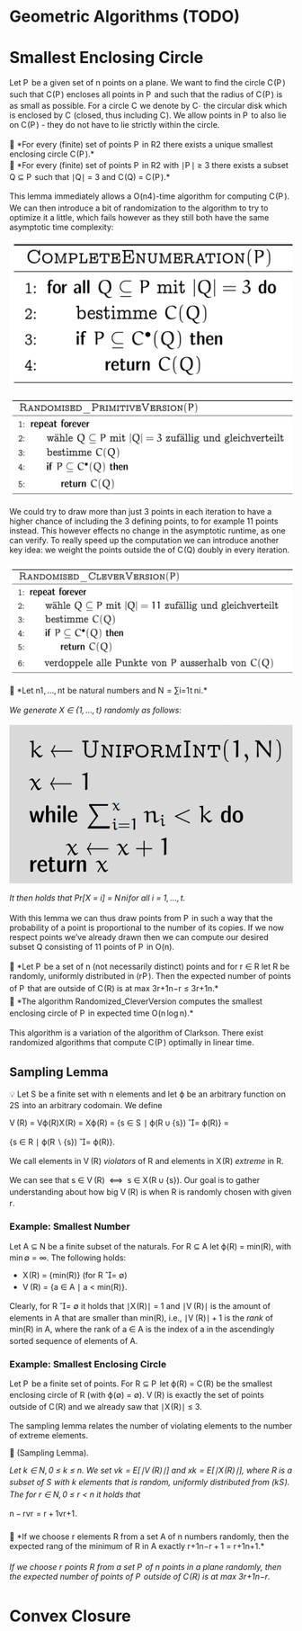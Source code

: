 # Geometric Algorithms (TODO)

# Smallest Enclosing Circle

Let <span class="katex"><span class="katex-html" aria-hidden="true"><span class="base"><span class="strut" style="height:0.6833em;"></span><span class="mord mathnormal" style="margin-right:0.13889em;">P</span></span></span></span> be a given set of <span class="katex"><span class="katex-html" aria-hidden="true"><span class="base"><span class="strut" style="height:0.4306em;"></span><span class="mord mathnormal">n</span></span></span></span> points on a plane. We want to find the circle <span class="katex"><span class="katex-html" aria-hidden="true"><span class="base"><span class="strut" style="height:1em;vertical-align:-0.25em;"></span><span class="mord mathnormal" style="margin-right:0.07153em;">C</span><span class="mopen">(</span><span class="mord mathnormal" style="margin-right:0.13889em;">P</span><span class="mclose">)</span></span></span></span> such that <span class="katex"><span class="katex-html" aria-hidden="true"><span class="base"><span class="strut" style="height:1em;vertical-align:-0.25em;"></span><span class="mord mathnormal" style="margin-right:0.07153em;">C</span><span class="mopen">(</span><span class="mord mathnormal" style="margin-right:0.13889em;">P</span><span class="mclose">)</span></span></span></span> encloses all points in <span class="katex"><span class="katex-html" aria-hidden="true"><span class="base"><span class="strut" style="height:0.6833em;"></span><span class="mord mathnormal" style="margin-right:0.13889em;">P</span></span></span></span> and such that the radius of <span class="katex"><span class="katex-html" aria-hidden="true"><span class="base"><span class="strut" style="height:1em;vertical-align:-0.25em;"></span><span class="mord mathnormal" style="margin-right:0.07153em;">C</span><span class="mopen">(</span><span class="mord mathnormal" style="margin-right:0.13889em;">P</span><span class="mclose">)</span></span></span></span> is as small as possible. For a circle <span class="katex"><span class="katex-html" aria-hidden="true"><span class="base"><span class="strut" style="height:0.6833em;"></span><span class="mord mathnormal" style="margin-right:0.07153em;">C</span></span></span></span> we denote by <span class="katex"><span class="katex-html" aria-hidden="true"><span class="base"><span class="strut" style="height:0.6833em;"></span><span class="mord"><span class="mord mathnormal" style="margin-right:0.07153em;">C</span><span class="msupsub"><span class="vlist-t"><span class="vlist-r"><span class="vlist" style="height:0.6741em;"><span style="top:-3.063em;margin-right:0.05em;"><span class="pstrut" style="height:2.7em;"></span><span class="sizing reset-size6 size3 mtight"><span class="mbin mtight">∙</span></span></span></span></span></span></span></span></span></span></span> the circular disk which is enclosed by <span class="katex"><span class="katex-html" aria-hidden="true"><span class="base"><span class="strut" style="height:0.6833em;"></span><span class="mord mathnormal" style="margin-right:0.07153em;">C</span></span></span></span> (closed, thus including <span class="katex"><span class="katex-html" aria-hidden="true"><span class="base"><span class="strut" style="height:0.6833em;"></span><span class="mord mathnormal" style="margin-right:0.07153em;">C</span></span></span></span>). We allow points in <span class="katex"><span class="katex-html" aria-hidden="true"><span class="base"><span class="strut" style="height:0.6833em;"></span><span class="mord mathnormal" style="margin-right:0.13889em;">P</span></span></span></span> to also lie on <span class="katex"><span class="katex-html" aria-hidden="true"><span class="base"><span class="strut" style="height:1em;vertical-align:-0.25em;"></span><span class="mord mathnormal" style="margin-right:0.07153em;">C</span><span class="mopen">(</span><span class="mord mathnormal" style="margin-right:0.13889em;">P</span><span class="mclose">)</span></span></span></span> - they do not have to lie strictly within the circle.

<div class="note" markdown="1">
📌 *For every (finite) set of points <span class="katex"><span class="katex-html" aria-hidden="true"><span class="base"><span class="strut" style="height:0.6833em;"></span><span class="mord mathnormal" style="margin-right:0.13889em;">P</span></span></span></span> in <span class="katex"><span class="katex-html" aria-hidden="true"><span class="base"><span class="strut" style="height:0.8141em;"></span><span class="mord"><span class="mord mathbb">R</span><span class="msupsub"><span class="vlist-t"><span class="vlist-r"><span class="vlist" style="height:0.8141em;"><span style="top:-3.063em;margin-right:0.05em;"><span class="pstrut" style="height:2.7em;"></span><span class="sizing reset-size6 size3 mtight"><span class="mord mtight">2</span></span></span></span></span></span></span></span></span></span></span> there exists a unique smallest enclosing circle <span class="katex"><span class="katex-html" aria-hidden="true"><span class="base"><span class="strut" style="height:1em;vertical-align:-0.25em;"></span><span class="mord mathnormal" style="margin-right:0.07153em;">C</span><span class="mopen">(</span><span class="mord mathnormal" style="margin-right:0.13889em;">P</span><span class="mclose">)</span></span></span></span>.*

</div>

<div class="note" markdown="1">
📌 *For every (finite) set of points <span class="katex"><span class="katex-html" aria-hidden="true"><span class="base"><span class="strut" style="height:0.6833em;"></span><span class="mord mathnormal" style="margin-right:0.13889em;">P</span></span></span></span> in <span class="katex"><span class="katex-html" aria-hidden="true"><span class="base"><span class="strut" style="height:0.8141em;"></span><span class="mord"><span class="mord mathbb">R</span><span class="msupsub"><span class="vlist-t"><span class="vlist-r"><span class="vlist" style="height:0.8141em;"><span style="top:-3.063em;margin-right:0.05em;"><span class="pstrut" style="height:2.7em;"></span><span class="sizing reset-size6 size3 mtight"><span class="mord mtight">2</span></span></span></span></span></span></span></span></span></span></span> with <span class="katex"><span class="katex-html" aria-hidden="true"><span class="base"><span class="strut" style="height:1em;vertical-align:-0.25em;"></span><span class="mopen">∣</span><span class="mord mathnormal" style="margin-right:0.13889em;">P</span><span class="mclose">∣</span><span class="mspace" style="margin-right:0.2778em;"></span><span class="mrel">≥</span><span class="mspace" style="margin-right:0.2778em;"></span></span><span class="base"><span class="strut" style="height:0.6444em;"></span><span class="mord">3</span></span></span></span> there exists a subset <span class="katex"><span class="katex-html" aria-hidden="true"><span class="base"><span class="strut" style="height:0.8778em;vertical-align:-0.1944em;"></span><span class="mord mathnormal">Q</span><span class="mspace" style="margin-right:0.2778em;"></span><span class="mrel">⊆</span><span class="mspace" style="margin-right:0.2778em;"></span></span><span class="base"><span class="strut" style="height:0.6833em;"></span><span class="mord mathnormal" style="margin-right:0.13889em;">P</span></span></span></span> such that <span class="katex"><span class="katex-html" aria-hidden="true"><span class="base"><span class="strut" style="height:1em;vertical-align:-0.25em;"></span><span class="mopen">∣</span><span class="mord mathnormal">Q</span><span class="mclose">∣</span><span class="mspace" style="margin-right:0.2778em;"></span><span class="mrel">=</span><span class="mspace" style="margin-right:0.2778em;"></span></span><span class="base"><span class="strut" style="height:0.6444em;"></span><span class="mord">3</span></span></span></span> and <span class="katex"><span class="katex-html" aria-hidden="true"><span class="base"><span class="strut" style="height:1em;vertical-align:-0.25em;"></span><span class="mord mathnormal" style="margin-right:0.07153em;">C</span><span class="mopen">(</span><span class="mord mathnormal">Q</span><span class="mclose">)</span><span class="mspace" style="margin-right:0.2778em;"></span><span class="mrel">=</span><span class="mspace" style="margin-right:0.2778em;"></span></span><span class="base"><span class="strut" style="height:1em;vertical-align:-0.25em;"></span><span class="mord mathnormal" style="margin-right:0.07153em;">C</span><span class="mopen">(</span><span class="mord mathnormal" style="margin-right:0.13889em;">P</span><span class="mclose">)</span></span></span></span>.*

</div>

This lemma immediately allows a <span class="katex"><span class="katex-html" aria-hidden="true"><span class="base"><span class="strut" style="height:1.0641em;vertical-align:-0.25em;"></span><span class="mord mathnormal" style="margin-right:0.02778em;">O</span><span class="mopen">(</span><span class="mord"><span class="mord mathnormal">n</span><span class="msupsub"><span class="vlist-t"><span class="vlist-r"><span class="vlist" style="height:0.8141em;"><span style="top:-3.063em;margin-right:0.05em;"><span class="pstrut" style="height:2.7em;"></span><span class="sizing reset-size6 size3 mtight"><span class="mord mtight">4</span></span></span></span></span></span></span></span><span class="mclose">)</span></span></span></span>-time algorithm for computing <span class="katex"><span class="katex-html" aria-hidden="true"><span class="base"><span class="strut" style="height:1em;vertical-align:-0.25em;"></span><span class="mord mathnormal" style="margin-right:0.07153em;">C</span><span class="mopen">(</span><span class="mord mathnormal" style="margin-right:0.13889em;">P</span><span class="mclose">)</span></span></span></span>. We can then introduce a bit of randomization to the algorithm to try to optimize it a little, which fails however as they still both have the same asymptotic time complexity:

![Untitled](Geometric%20Algorithms%20(TODO)%201aca5c9b39bb469eb57f64cb53828b81/Untitled.png)

![Untitled](Geometric%20Algorithms%20(TODO)%201aca5c9b39bb469eb57f64cb53828b81/Untitled%201.png)

We could try to draw more than just 3 points in each iteration to have a higher chance of including the 3 defining points, to for example 11 points instead. This however effects no change in the asymptotic runtime, as one can verify. To really speed up the computation we can introduce another key idea: we weight the points outside the of <span class="katex"><span class="katex-html" aria-hidden="true"><span class="base"><span class="strut" style="height:1em;vertical-align:-0.25em;"></span><span class="mord mathnormal" style="margin-right:0.07153em;">C</span><span class="mopen">(</span><span class="mord mathnormal">Q</span><span class="mclose">)</span></span></span></span> doubly in every iteration.

![Untitled](Geometric%20Algorithms%20(TODO)%201aca5c9b39bb469eb57f64cb53828b81/Untitled%202.png)

<div class="note" markdown="1">
📌 *Let <span class="katex"><span class="katex-html" aria-hidden="true"><span class="base"><span class="strut" style="height:0.625em;vertical-align:-0.1944em;"></span><span class="mord"><span class="mord mathnormal">n</span><span class="msupsub"><span class="vlist-t vlist-t2"><span class="vlist-r"><span class="vlist" style="height:0.3011em;"><span style="top:-2.55em;margin-left:0em;margin-right:0.05em;"><span class="pstrut" style="height:2.7em;"></span><span class="sizing reset-size6 size3 mtight"><span class="mord mtight">1</span></span></span></span><span class="vlist-s">​</span></span><span class="vlist-r"><span class="vlist" style="height:0.15em;"><span></span></span></span></span></span></span><span class="mpunct">,</span><span class="mspace" style="margin-right:0.1667em;"></span><span class="mord">...</span><span class="mpunct">,</span><span class="mspace" style="margin-right:0.1667em;"></span><span class="mord"><span class="mord mathnormal">n</span><span class="msupsub"><span class="vlist-t vlist-t2"><span class="vlist-r"><span class="vlist" style="height:0.2806em;"><span style="top:-2.55em;margin-left:0em;margin-right:0.05em;"><span class="pstrut" style="height:2.7em;"></span><span class="sizing reset-size6 size3 mtight"><span class="mord mathnormal mtight">t</span></span></span></span><span class="vlist-s">​</span></span><span class="vlist-r"><span class="vlist" style="height:0.15em;"><span></span></span></span></span></span></span></span></span></span> be natural numbers and <span class="katex"><span class="katex-html" aria-hidden="true"><span class="base"><span class="strut" style="height:0.6833em;"></span><span class="mord mathnormal" style="margin-right:0.10903em;">N</span><span class="mspace" style="margin-right:0.2778em;"></span><span class="mrel">=</span><span class="mspace" style="margin-right:0.2778em;"></span></span><span class="base"><span class="strut" style="height:1.2332em;vertical-align:-0.2997em;"></span><span class="mop"><span class="mop op-symbol small-op" style="position:relative;top:0em;">∑</span><span class="msupsub"><span class="vlist-t vlist-t2"><span class="vlist-r"><span class="vlist" style="height:0.9335em;"><span style="top:-2.4003em;margin-left:0em;margin-right:0.05em;"><span class="pstrut" style="height:2.7em;"></span><span class="sizing reset-size6 size3 mtight"><span class="mord mtight"><span class="mord mathnormal mtight">i</span><span class="mrel mtight">=</span><span class="mord mtight">1</span></span></span></span><span style="top:-3.2029em;margin-right:0.05em;"><span class="pstrut" style="height:2.7em;"></span><span class="sizing reset-size6 size3 mtight"><span class="mord mathnormal mtight">t</span></span></span></span><span class="vlist-s">​</span></span><span class="vlist-r"><span class="vlist" style="height:0.2997em;"><span></span></span></span></span></span></span><span class="mspace" style="margin-right:0.1667em;"></span><span class="mord"><span class="mord mathnormal">n</span><span class="msupsub"><span class="vlist-t vlist-t2"><span class="vlist-r"><span class="vlist" style="height:0.3117em;"><span style="top:-2.55em;margin-left:0em;margin-right:0.05em;"><span class="pstrut" style="height:2.7em;"></span><span class="sizing reset-size6 size3 mtight"><span class="mord mathnormal mtight">i</span></span></span></span><span class="vlist-s">​</span></span><span class="vlist-r"><span class="vlist" style="height:0.15em;"><span></span></span></span></span></span></span></span></span></span>.*

*We generate <span class="katex"><span class="katex-html" aria-hidden="true"><span class="base"><span class="strut" style="height:0.7224em;vertical-align:-0.0391em;"></span><span class="mord mathrm">X</span><span class="mspace" style="margin-right:0.2778em;"></span><span class="mrel">∈</span><span class="mspace" style="margin-right:0.2778em;"></span></span><span class="base"><span class="strut" style="height:1em;vertical-align:-0.25em;"></span><span class="mopen">{</span><span class="mord">1</span><span class="mpunct">,</span><span class="mspace" style="margin-right:0.1667em;"></span><span class="mord">...</span><span class="mpunct">,</span><span class="mspace" style="margin-right:0.1667em;"></span><span class="mord mathnormal">t</span><span class="mclose">}</span></span></span></span> randomly as follows:*

![Untitled](Geometric%20Algorithms%20(TODO)%201aca5c9b39bb469eb57f64cb53828b81/Untitled%203.png)

*It then holds that <span class="katex"><span class="katex-html" aria-hidden="true"><span class="base"><span class="strut" style="height:1em;vertical-align:-0.25em;"></span><span class="mop">Pr</span><span class="mopen">[</span><span class="mord mathrm">X</span><span class="mspace" style="margin-right:0.2778em;"></span><span class="mrel">=</span><span class="mspace" style="margin-right:0.2778em;"></span></span><span class="base"><span class="strut" style="height:1em;vertical-align:-0.25em;"></span><span class="mord mathnormal">i</span><span class="mclose">]</span><span class="mspace" style="margin-right:0.2778em;"></span><span class="mrel">=</span><span class="mspace" style="margin-right:0.2778em;"></span></span><span class="base"><span class="strut" style="height:1.0565em;vertical-align:-0.345em;"></span><span class="mord"><span class="mopen nulldelimiter"></span><span class="mfrac"><span class="vlist-t vlist-t2"><span class="vlist-r"><span class="vlist" style="height:0.7115em;"><span style="top:-2.655em;"><span class="pstrut" style="height:3em;"></span><span class="sizing reset-size6 size3 mtight"><span class="mord mtight"><span class="mord mathnormal mtight" style="margin-right:0.10903em;">N</span></span></span></span><span style="top:-3.23em;"><span class="pstrut" style="height:3em;"></span><span class="frac-line" style="border-bottom-width:0.04em;"></span></span><span style="top:-3.4101em;"><span class="pstrut" style="height:3em;"></span><span class="sizing reset-size6 size3 mtight"><span class="mord mtight"><span class="mord mtight"><span class="mord mathnormal mtight">n</span><span class="msupsub"><span class="vlist-t vlist-t2"><span class="vlist-r"><span class="vlist" style="height:0.3281em;"><span style="top:-2.357em;margin-left:0em;margin-right:0.0714em;"><span class="pstrut" style="height:2.5em;"></span><span class="sizing reset-size3 size1 mtight"><span class="mord mathnormal mtight">i</span></span></span></span><span class="vlist-s">​</span></span><span class="vlist-r"><span class="vlist" style="height:0.143em;"><span></span></span></span></span></span></span></span></span></span></span><span class="vlist-s">​</span></span><span class="vlist-r"><span class="vlist" style="height:0.345em;"><span></span></span></span></span></span><span class="mclose nulldelimiter"></span></span></span></span></span> for all <span class="katex"><span class="katex-html" aria-hidden="true"><span class="base"><span class="strut" style="height:0.6595em;"></span><span class="mord mathnormal">i</span><span class="mspace" style="margin-right:0.2778em;"></span><span class="mrel">=</span><span class="mspace" style="margin-right:0.2778em;"></span></span><span class="base"><span class="strut" style="height:0.8389em;vertical-align:-0.1944em;"></span><span class="mord">1</span><span class="mpunct">,</span><span class="mspace" style="margin-right:0.1667em;"></span><span class="mord">...</span><span class="mpunct">,</span><span class="mspace" style="margin-right:0.1667em;"></span><span class="mord mathnormal">t</span></span></span></span>.*

</div>

With this lemma we can thus draw points from <span class="katex"><span class="katex-html" aria-hidden="true"><span class="base"><span class="strut" style="height:0.6833em;"></span><span class="mord mathnormal" style="margin-right:0.13889em;">P</span></span></span></span> in such a way that the probability of a point is proportional to the number of its copies. If we now respect points we’ve already drawn then we can compute our desired subset <span class="katex"><span class="katex-html" aria-hidden="true"><span class="base"><span class="strut" style="height:0.8778em;vertical-align:-0.1944em;"></span><span class="mord mathnormal">Q</span></span></span></span> consisting of 11 points of <span class="katex"><span class="katex-html" aria-hidden="true"><span class="base"><span class="strut" style="height:0.6833em;"></span><span class="mord mathnormal" style="margin-right:0.13889em;">P</span></span></span></span> in <span class="katex"><span class="katex-html" aria-hidden="true"><span class="base"><span class="strut" style="height:1em;vertical-align:-0.25em;"></span><span class="mord mathnormal" style="margin-right:0.02778em;">O</span><span class="mopen">(</span><span class="mord mathnormal">n</span><span class="mclose">)</span></span></span></span>.

<div class="note" markdown="1">
📌 *Let <span class="katex"><span class="katex-html" aria-hidden="true"><span class="base"><span class="strut" style="height:0.6833em;"></span><span class="mord mathnormal" style="margin-right:0.13889em;">P</span></span></span></span> be a set of <span class="katex"><span class="katex-html" aria-hidden="true"><span class="base"><span class="strut" style="height:0.4306em;"></span><span class="mord mathnormal">n</span></span></span></span> (not necessarily distinct) points and for <span class="katex"><span class="katex-html" aria-hidden="true"><span class="base"><span class="strut" style="height:0.5782em;vertical-align:-0.0391em;"></span><span class="mord mathnormal" style="margin-right:0.02778em;">r</span><span class="mspace" style="margin-right:0.2778em;"></span><span class="mrel">∈</span><span class="mspace" style="margin-right:0.2778em;"></span></span><span class="base"><span class="strut" style="height:0.6889em;"></span><span class="mord mathbb">R</span></span></span></span> let <span class="katex"><span class="katex-html" aria-hidden="true"><span class="base"><span class="strut" style="height:0.6833em;"></span><span class="mord mathnormal" style="margin-right:0.00773em;">R</span></span></span></span> be randomly, uniformly distributed in <span class="katex"><span class="katex-html" aria-hidden="true"><span class="base"><span class="strut" style="height:1.2723em;vertical-align:-0.35em;"></span><span class="mord"><span class="mopen delimcenter" style="top:0em;"><span class="delimsizing size1">(</span></span><span class="mfrac"><span class="vlist-t vlist-t2"><span class="vlist-r"><span class="vlist" style="height:0.9223em;"><span style="top:-2.355em;"><span class="pstrut" style="height:2.7em;"></span><span class="sizing reset-size6 size3 mtight"><span class="mord mtight"><span class="mord mathnormal mtight" style="margin-right:0.02778em;">r</span></span></span></span><span style="top:-3.144em;"><span class="pstrut" style="height:2.7em;"></span><span class="sizing reset-size6 size3 mtight"><span class="mord mtight"><span class="mord mathnormal mtight" style="margin-right:0.13889em;">P</span></span></span></span></span><span class="vlist-s">​</span></span><span class="vlist-r"><span class="vlist" style="height:0.345em;"><span></span></span></span></span></span><span class="mclose delimcenter" style="top:0em;"><span class="delimsizing size1">)</span></span></span></span></span></span>. Then the expected number of points of <span class="katex"><span class="katex-html" aria-hidden="true"><span class="base"><span class="strut" style="height:0.6833em;"></span><span class="mord mathnormal" style="margin-right:0.13889em;">P</span></span></span></span> that are outside of <span class="katex"><span class="katex-html" aria-hidden="true"><span class="base"><span class="strut" style="height:1em;vertical-align:-0.25em;"></span><span class="mord mathnormal" style="margin-right:0.07153em;">C</span><span class="mopen">(</span><span class="mord mathnormal" style="margin-right:0.00773em;">R</span><span class="mclose">)</span></span></span></span> is at max <span class="katex"><span class="katex-html" aria-hidden="true"><span class="base"><span class="strut" style="height:1.2057em;vertical-align:-0.4033em;"></span><span class="mord">3</span><span class="mord"><span class="mopen nulldelimiter"></span><span class="mfrac"><span class="vlist-t vlist-t2"><span class="vlist-r"><span class="vlist" style="height:0.8023em;"><span style="top:-2.655em;"><span class="pstrut" style="height:3em;"></span><span class="sizing reset-size6 size3 mtight"><span class="mord mtight"><span class="mord mathnormal mtight" style="margin-right:0.02778em;">r</span><span class="mbin mtight">+</span><span class="mord mtight">1</span></span></span></span><span style="top:-3.23em;"><span class="pstrut" style="height:3em;"></span><span class="frac-line" style="border-bottom-width:0.04em;"></span></span><span style="top:-3.394em;"><span class="pstrut" style="height:3em;"></span><span class="sizing reset-size6 size3 mtight"><span class="mord mtight"><span class="mord mathnormal mtight">n</span><span class="mbin mtight">−</span><span class="mord mathnormal mtight" style="margin-right:0.02778em;">r</span></span></span></span></span><span class="vlist-s">​</span></span><span class="vlist-r"><span class="vlist" style="height:0.4033em;"><span></span></span></span></span></span><span class="mclose nulldelimiter"></span></span><span class="mspace" style="margin-right:0.2778em;"></span><span class="mrel">≤</span><span class="mspace" style="margin-right:0.2778em;"></span></span><span class="base"><span class="strut" style="height:1.0987em;vertical-align:-0.4033em;"></span><span class="mord">3</span><span class="mord"><span class="mopen nulldelimiter"></span><span class="mfrac"><span class="vlist-t vlist-t2"><span class="vlist-r"><span class="vlist" style="height:0.6954em;"><span style="top:-2.655em;"><span class="pstrut" style="height:3em;"></span><span class="sizing reset-size6 size3 mtight"><span class="mord mtight"><span class="mord mathnormal mtight" style="margin-right:0.02778em;">r</span><span class="mbin mtight">+</span><span class="mord mtight">1</span></span></span></span><span style="top:-3.23em;"><span class="pstrut" style="height:3em;"></span><span class="frac-line" style="border-bottom-width:0.04em;"></span></span><span style="top:-3.394em;"><span class="pstrut" style="height:3em;"></span><span class="sizing reset-size6 size3 mtight"><span class="mord mtight"><span class="mord mathnormal mtight">n</span></span></span></span></span><span class="vlist-s">​</span></span><span class="vlist-r"><span class="vlist" style="height:0.4033em;"><span></span></span></span></span></span><span class="mclose nulldelimiter"></span></span></span></span></span>.*

</div>

<div class="note" markdown="1">
📖 *The algorithm <span class="katex"><span class="katex-html" aria-hidden="true"><span class="base"><span class="strut" style="height:1.0044em;vertical-align:-0.31em;"></span><span class="mord text"><span class="mord">Randomized_CleverVersion</span></span></span></span></span> computes the smallest enclosing circle of <span class="katex"><span class="katex-html" aria-hidden="true"><span class="base"><span class="strut" style="height:0.6833em;"></span><span class="mord mathnormal" style="margin-right:0.13889em;">P</span></span></span></span> in expected time <span class="katex"><span class="katex-html" aria-hidden="true"><span class="base"><span class="strut" style="height:1em;vertical-align:-0.25em;"></span><span class="mord mathnormal" style="margin-right:0.02778em;">O</span><span class="mopen">(</span><span class="mord mathnormal">n</span><span class="mspace" style="margin-right:0.1667em;"></span><span class="mop">lo<span style="margin-right:0.01389em;">g</span></span><span class="mspace" style="margin-right:0.1667em;"></span><span class="mord mathnormal">n</span><span class="mclose">)</span></span></span></span>.*

</div>

This algorithm is a variation of the algorithm of Clarkson. There exist randomized algorithms that compute <span class="katex"><span class="katex-html" aria-hidden="true"><span class="base"><span class="strut" style="height:1em;vertical-align:-0.25em;"></span><span class="mord mathnormal" style="margin-right:0.07153em;">C</span><span class="mopen">(</span><span class="mord mathnormal" style="margin-right:0.13889em;">P</span><span class="mclose">)</span></span></span></span> optimally in linear time.

## Sampling Lemma

<div class="note" markdown="1">
💡 Let <span class="katex"><span class="katex-html" aria-hidden="true"><span class="base"><span class="strut" style="height:0.6833em;"></span><span class="mord mathnormal" style="margin-right:0.05764em;">S</span></span></span></span> be a finite set with <span class="katex"><span class="katex-html" aria-hidden="true"><span class="base"><span class="strut" style="height:0.4306em;"></span><span class="mord mathnormal">n</span></span></span></span> elements and let <span class="katex"><span class="katex-html" aria-hidden="true"><span class="base"><span class="strut" style="height:0.8889em;vertical-align:-0.1944em;"></span><span class="mord mathnormal">ϕ</span></span></span></span> be an arbitrary function on <span class="katex"><span class="katex-html" aria-hidden="true"><span class="base"><span class="strut" style="height:0.8413em;"></span><span class="mord"><span class="mord">2</span><span class="msupsub"><span class="vlist-t"><span class="vlist-r"><span class="vlist" style="height:0.8413em;"><span style="top:-3.063em;margin-right:0.05em;"><span class="pstrut" style="height:2.7em;"></span><span class="sizing reset-size6 size3 mtight"><span class="mord mathnormal mtight" style="margin-right:0.05764em;">S</span></span></span></span></span></span></span></span></span></span></span> into an arbitrary codomain. We define

<span class="katex-display"><span class="katex"><span class="katex-html" aria-hidden="true"><span class="base"><span class="strut" style="height:3em;vertical-align:-1.25em;"></span><span class="mord"><span class="mtable"><span class="col-align-r"><span class="vlist-t vlist-t2"><span class="vlist-r"><span class="vlist" style="height:1.75em;"><span style="top:-3.91em;"><span class="pstrut" style="height:3em;"></span><span class="mord"><span class="mord mathnormal" style="margin-right:0.22222em;">V</span><span class="mopen">(</span><span class="mord mathnormal" style="margin-right:0.00773em;">R</span><span class="mclose">)</span><span class="mspace" style="margin-right:0.2778em;"></span><span class="mrel">=</span><span class="mspace" style="margin-right:0.2778em;"></span><span class="mord"><span class="mord mathnormal" style="margin-right:0.22222em;">V</span><span class="msupsub"><span class="vlist-t vlist-t2"><span class="vlist-r"><span class="vlist" style="height:0.3361em;"><span style="top:-2.55em;margin-left:-0.2222em;margin-right:0.05em;"><span class="pstrut" style="height:2.7em;"></span><span class="sizing reset-size6 size3 mtight"><span class="mord mathnormal mtight">ϕ</span></span></span></span><span class="vlist-s">​</span></span><span class="vlist-r"><span class="vlist" style="height:0.2861em;"><span></span></span></span></span></span></span><span class="mopen">(</span><span class="mord mathnormal" style="margin-right:0.00773em;">R</span><span class="mclose">)</span></span></span><span style="top:-2.41em;"><span class="pstrut" style="height:3em;"></span><span class="mord"><span class="mord mathnormal" style="margin-right:0.07847em;">X</span><span class="mopen">(</span><span class="mord mathnormal" style="margin-right:0.00773em;">R</span><span class="mclose">)</span><span class="mspace" style="margin-right:0.2778em;"></span><span class="mrel">=</span><span class="mspace" style="margin-right:0.2778em;"></span><span class="mord"><span class="mord mathnormal" style="margin-right:0.07847em;">X</span><span class="msupsub"><span class="vlist-t vlist-t2"><span class="vlist-r"><span class="vlist" style="height:0.3361em;"><span style="top:-2.55em;margin-left:-0.0785em;margin-right:0.05em;"><span class="pstrut" style="height:2.7em;"></span><span class="sizing reset-size6 size3 mtight"><span class="mord mathnormal mtight">ϕ</span></span></span></span><span class="vlist-s">​</span></span><span class="vlist-r"><span class="vlist" style="height:0.2861em;"><span></span></span></span></span></span></span><span class="mopen">(</span><span class="mord mathnormal" style="margin-right:0.00773em;">R</span><span class="mclose">)</span></span></span></span><span class="vlist-s">​</span></span><span class="vlist-r"><span class="vlist" style="height:1.25em;"><span></span></span></span></span></span><span class="col-align-l"><span class="vlist-t vlist-t2"><span class="vlist-r"><span class="vlist" style="height:1.75em;"><span style="top:-3.91em;"><span class="pstrut" style="height:3em;"></span><span class="mord"><span class="mord"></span><span class="mspace" style="margin-right:0.2778em;"></span><span class="mrel">=</span><span class="mspace" style="margin-right:0.2778em;"></span><span class="mopen">{</span><span class="mord mathnormal">s</span><span class="mspace" style="margin-right:0.2778em;"></span><span class="mrel">∈</span><span class="mspace" style="margin-right:0.2778em;"></span><span class="mord mathnormal" style="margin-right:0.05764em;">S</span><span class="mspace"> </span><span class="mord">∣</span><span class="mspace"> </span><span class="mord mathnormal">ϕ</span><span class="mopen">(</span><span class="mord mathnormal" style="margin-right:0.00773em;">R</span><span class="mspace" style="margin-right:0.2222em;"></span><span class="mbin">∪</span><span class="mspace" style="margin-right:0.2222em;"></span><span class="mopen">{</span><span class="mord mathnormal">s</span><span class="mclose">})</span><span class="mspace" style="margin-right:0.2778em;"></span><span class="mrel"><span class="mrel"><span class="mord vbox"><span class="thinbox"><span class="rlap"><span class="strut" style="height:0.8889em;vertical-align:-0.1944em;"></span><span class="inner"><span class="mord"><span class="mrel"></span></span></span><span class="fix"></span></span></span></span></span><span class="mrel">=</span></span><span class="mspace" style="margin-right:0.2778em;"></span><span class="mord mathnormal">ϕ</span><span class="mopen">(</span><span class="mord mathnormal" style="margin-right:0.00773em;">R</span><span class="mclose">)}</span></span></span><span style="top:-2.41em;"><span class="pstrut" style="height:3em;"></span><span class="mord"><span class="mord"></span><span class="mspace" style="margin-right:0.2778em;"></span><span class="mrel">=</span><span class="mspace" style="margin-right:0.2778em;"></span><span class="mopen">{</span><span class="mord mathnormal">s</span><span class="mspace" style="margin-right:0.2778em;"></span><span class="mrel">∈</span><span class="mspace" style="margin-right:0.2778em;"></span><span class="mord mathnormal" style="margin-right:0.00773em;">R</span><span class="mspace"> </span><span class="mord">∣</span><span class="mspace"> </span><span class="mord mathnormal">ϕ</span><span class="mopen">(</span><span class="mord mathnormal" style="margin-right:0.00773em;">R</span><span class="mspace" style="margin-right:0.2222em;"></span><span class="mbin">∖</span><span class="mspace" style="margin-right:0.2222em;"></span><span class="mopen">{</span><span class="mord mathnormal">s</span><span class="mclose">})</span><span class="mspace" style="margin-right:0.2778em;"></span><span class="mrel"><span class="mrel"><span class="mord vbox"><span class="thinbox"><span class="rlap"><span class="strut" style="height:0.8889em;vertical-align:-0.1944em;"></span><span class="inner"><span class="mord"><span class="mrel"></span></span></span><span class="fix"></span></span></span></span></span><span class="mrel">=</span></span><span class="mspace" style="margin-right:0.2778em;"></span><span class="mord mathnormal">ϕ</span><span class="mopen">(</span><span class="mord mathnormal" style="margin-right:0.00773em;">R</span><span class="mclose">)}</span><span class="mord">.</span></span></span></span><span class="vlist-s">​</span></span><span class="vlist-r"><span class="vlist" style="height:1.25em;"><span></span></span></span></span></span></span></span></span></span></span></span>

We call elements in <span class="katex"><span class="katex-html" aria-hidden="true"><span class="base"><span class="strut" style="height:1em;vertical-align:-0.25em;"></span><span class="mord mathnormal" style="margin-right:0.22222em;">V</span><span class="mopen">(</span><span class="mord mathnormal" style="margin-right:0.00773em;">R</span><span class="mclose">)</span></span></span></span> *violators* of <span class="katex"><span class="katex-html" aria-hidden="true"><span class="base"><span class="strut" style="height:0.6833em;"></span><span class="mord mathnormal" style="margin-right:0.00773em;">R</span></span></span></span> and elements in <span class="katex"><span class="katex-html" aria-hidden="true"><span class="base"><span class="strut" style="height:1em;vertical-align:-0.25em;"></span><span class="mord mathnormal" style="margin-right:0.07847em;">X</span><span class="mopen">(</span><span class="mord mathnormal" style="margin-right:0.00773em;">R</span><span class="mclose">)</span></span></span></span> *extreme* in <span class="katex"><span class="katex-html" aria-hidden="true"><span class="base"><span class="strut" style="height:0.6833em;"></span><span class="mord mathnormal" style="margin-right:0.00773em;">R</span></span></span></span>.

</div>

We can see that <span class="katex"><span class="katex-html" aria-hidden="true"><span class="base"><span class="strut" style="height:0.5782em;vertical-align:-0.0391em;"></span><span class="mord mathnormal">s</span><span class="mspace" style="margin-right:0.2778em;"></span><span class="mrel">∈</span><span class="mspace" style="margin-right:0.2778em;"></span></span><span class="base"><span class="strut" style="height:1em;vertical-align:-0.25em;"></span><span class="mord mathnormal" style="margin-right:0.22222em;">V</span><span class="mopen">(</span><span class="mord mathnormal" style="margin-right:0.00773em;">R</span><span class="mclose">)</span><span class="mspace" style="margin-right:0.2778em;"></span><span class="mspace" style="margin-right:0.2778em;"></span><span class="mrel">⟺</span><span class="mspace" style="margin-right:0.2778em;"></span><span class="mspace" style="margin-right:0.2778em;"></span></span><span class="base"><span class="strut" style="height:0.5782em;vertical-align:-0.0391em;"></span><span class="mord mathnormal">s</span><span class="mspace" style="margin-right:0.2778em;"></span><span class="mrel">∈</span><span class="mspace" style="margin-right:0.2778em;"></span></span><span class="base"><span class="strut" style="height:1em;vertical-align:-0.25em;"></span><span class="mord mathnormal" style="margin-right:0.07847em;">X</span><span class="mopen">(</span><span class="mord mathnormal" style="margin-right:0.00773em;">R</span><span class="mspace" style="margin-right:0.2222em;"></span><span class="mbin">∪</span><span class="mspace" style="margin-right:0.2222em;"></span></span><span class="base"><span class="strut" style="height:1em;vertical-align:-0.25em;"></span><span class="mopen">{</span><span class="mord mathnormal">s</span><span class="mclose">})</span></span></span></span>. Our goal is to gather understanding about how big <span class="katex"><span class="katex-html" aria-hidden="true"><span class="base"><span class="strut" style="height:1em;vertical-align:-0.25em;"></span><span class="mord mathnormal" style="margin-right:0.22222em;">V</span><span class="mopen">(</span><span class="mord mathnormal" style="margin-right:0.00773em;">R</span><span class="mclose">)</span></span></span></span> is when <span class="katex"><span class="katex-html" aria-hidden="true"><span class="base"><span class="strut" style="height:0.6833em;"></span><span class="mord mathnormal" style="margin-right:0.00773em;">R</span></span></span></span> is randomly chosen with given <span class="katex"><span class="katex-html" aria-hidden="true"><span class="base"><span class="strut" style="height:0.4306em;"></span><span class="mord mathnormal" style="margin-right:0.02778em;">r</span></span></span></span>.

### Example: Smallest Number

Let <span class="katex"><span class="katex-html" aria-hidden="true"><span class="base"><span class="strut" style="height:0.8193em;vertical-align:-0.136em;"></span><span class="mord mathnormal">A</span><span class="mspace" style="margin-right:0.2778em;"></span><span class="mrel">⊆</span><span class="mspace" style="margin-right:0.2778em;"></span></span><span class="base"><span class="strut" style="height:0.6889em;"></span><span class="mord mathbb">N</span></span></span></span> be a finite subset of the naturals. For <span class="katex"><span class="katex-html" aria-hidden="true"><span class="base"><span class="strut" style="height:0.8193em;vertical-align:-0.136em;"></span><span class="mord mathnormal" style="margin-right:0.00773em;">R</span><span class="mspace" style="margin-right:0.2778em;"></span><span class="mrel">⊆</span><span class="mspace" style="margin-right:0.2778em;"></span></span><span class="base"><span class="strut" style="height:0.6833em;"></span><span class="mord mathnormal">A</span></span></span></span> let <span class="katex"><span class="katex-html" aria-hidden="true"><span class="base"><span class="strut" style="height:1em;vertical-align:-0.25em;"></span><span class="mord mathnormal">ϕ</span><span class="mopen">(</span><span class="mord mathnormal" style="margin-right:0.00773em;">R</span><span class="mclose">)</span><span class="mspace" style="margin-right:0.2778em;"></span><span class="mrel">=</span><span class="mspace" style="margin-right:0.2778em;"></span></span><span class="base"><span class="strut" style="height:1em;vertical-align:-0.25em;"></span><span class="mop">min</span><span class="mopen">(</span><span class="mord mathnormal" style="margin-right:0.00773em;">R</span><span class="mclose">)</span></span></span></span>, with <span class="katex"><span class="katex-html" aria-hidden="true"><span class="base"><span class="strut" style="height:0.7495em;vertical-align:-0.0817em;"></span><span class="mop">min</span><span class="mspace" style="margin-right:0.1667em;"></span><span class="mord amsrm">∅</span><span class="mspace" style="margin-right:0.2778em;"></span><span class="mrel">=</span><span class="mspace" style="margin-right:0.2778em;"></span></span><span class="base"><span class="strut" style="height:0.4306em;"></span><span class="mord">∞</span></span></span></span>. The following holds: 

- <span class="katex"><span class="katex-html" aria-hidden="true"><span class="base"><span class="strut" style="height:1em;vertical-align:-0.25em;"></span><span class="mord mathnormal" style="margin-right:0.07847em;">X</span><span class="mopen">(</span><span class="mord mathnormal" style="margin-right:0.00773em;">R</span><span class="mclose">)</span><span class="mspace" style="margin-right:0.2778em;"></span><span class="mrel">=</span><span class="mspace" style="margin-right:0.2778em;"></span></span><span class="base"><span class="strut" style="height:1em;vertical-align:-0.25em;"></span><span class="mopen">{</span><span class="mop">min</span><span class="mopen">(</span><span class="mord mathnormal" style="margin-right:0.00773em;">R</span><span class="mclose">)}</span></span></span></span> (for <span class="katex"><span class="katex-html" aria-hidden="true"><span class="base"><span class="strut" style="height:0.8889em;vertical-align:-0.1944em;"></span><span class="mord mathnormal" style="margin-right:0.00773em;">R</span><span class="mspace" style="margin-right:0.2778em;"></span><span class="mrel"><span class="mrel"><span class="mord vbox"><span class="thinbox"><span class="rlap"><span class="strut" style="height:0.8889em;vertical-align:-0.1944em;"></span><span class="inner"><span class="mord"><span class="mrel"></span></span></span><span class="fix"></span></span></span></span></span><span class="mrel">=</span></span><span class="mspace" style="margin-right:0.2778em;"></span></span><span class="base"><span class="strut" style="height:0.6633em;vertical-align:-0.0817em;"></span><span class="mord amsrm">∅</span></span></span></span>)
- <span class="katex"><span class="katex-html" aria-hidden="true"><span class="base"><span class="strut" style="height:1em;vertical-align:-0.25em;"></span><span class="mord mathnormal" style="margin-right:0.22222em;">V</span><span class="mopen">(</span><span class="mord mathnormal" style="margin-right:0.00773em;">R</span><span class="mclose">)</span><span class="mspace" style="margin-right:0.2778em;"></span><span class="mrel">=</span><span class="mspace" style="margin-right:0.2778em;"></span></span><span class="base"><span class="strut" style="height:1em;vertical-align:-0.25em;"></span><span class="mopen">{</span><span class="mord mathnormal">a</span><span class="mspace" style="margin-right:0.2778em;"></span><span class="mrel">∈</span><span class="mspace" style="margin-right:0.2778em;"></span></span><span class="base"><span class="strut" style="height:1em;vertical-align:-0.25em;"></span><span class="mord mathnormal">A</span><span class="mspace"> </span><span class="mord">∣</span><span class="mspace"> </span><span class="mord mathnormal">a</span><span class="mspace" style="margin-right:0.2778em;"></span><span class="mrel">&lt;</span><span class="mspace" style="margin-right:0.2778em;"></span></span><span class="base"><span class="strut" style="height:1em;vertical-align:-0.25em;"></span><span class="mop">min</span><span class="mopen">(</span><span class="mord mathnormal" style="margin-right:0.00773em;">R</span><span class="mclose">)}</span></span></span></span>.

Clearly, for <span class="katex"><span class="katex-html" aria-hidden="true"><span class="base"><span class="strut" style="height:0.8889em;vertical-align:-0.1944em;"></span><span class="mord mathnormal" style="margin-right:0.00773em;">R</span><span class="mspace" style="margin-right:0.2778em;"></span><span class="mrel"><span class="mrel"><span class="mord vbox"><span class="thinbox"><span class="rlap"><span class="strut" style="height:0.8889em;vertical-align:-0.1944em;"></span><span class="inner"><span class="mord"><span class="mrel"></span></span></span><span class="fix"></span></span></span></span></span><span class="mrel">=</span></span><span class="mspace" style="margin-right:0.2778em;"></span></span><span class="base"><span class="strut" style="height:0.6633em;vertical-align:-0.0817em;"></span><span class="mord amsrm">∅</span></span></span></span> it holds that <span class="katex"><span class="katex-html" aria-hidden="true"><span class="base"><span class="strut" style="height:1em;vertical-align:-0.25em;"></span><span class="mopen">∣</span><span class="mord mathnormal" style="margin-right:0.07847em;">X</span><span class="mopen">(</span><span class="mord mathnormal" style="margin-right:0.00773em;">R</span><span class="mclose">)∣</span><span class="mspace" style="margin-right:0.2778em;"></span><span class="mrel">=</span><span class="mspace" style="margin-right:0.2778em;"></span></span><span class="base"><span class="strut" style="height:0.6444em;"></span><span class="mord">1</span></span></span></span> and <span class="katex"><span class="katex-html" aria-hidden="true"><span class="base"><span class="strut" style="height:1em;vertical-align:-0.25em;"></span><span class="mopen">∣</span><span class="mord mathnormal" style="margin-right:0.22222em;">V</span><span class="mopen">(</span><span class="mord mathnormal" style="margin-right:0.00773em;">R</span><span class="mclose">)∣</span></span></span></span> is the amount of elements in <span class="katex"><span class="katex-html" aria-hidden="true"><span class="base"><span class="strut" style="height:0.6833em;"></span><span class="mord mathnormal">A</span></span></span></span> that are smaller than <span class="katex"><span class="katex-html" aria-hidden="true"><span class="base"><span class="strut" style="height:1em;vertical-align:-0.25em;"></span><span class="mop">min</span><span class="mopen">(</span><span class="mord mathnormal" style="margin-right:0.00773em;">R</span><span class="mclose">)</span></span></span></span>, i.e., <span class="katex"><span class="katex-html" aria-hidden="true"><span class="base"><span class="strut" style="height:1em;vertical-align:-0.25em;"></span><span class="mopen">∣</span><span class="mord mathnormal" style="margin-right:0.22222em;">V</span><span class="mopen">(</span><span class="mord mathnormal" style="margin-right:0.00773em;">R</span><span class="mclose">)∣</span><span class="mspace" style="margin-right:0.2222em;"></span><span class="mbin">+</span><span class="mspace" style="margin-right:0.2222em;"></span></span><span class="base"><span class="strut" style="height:0.6444em;"></span><span class="mord">1</span></span></span></span> is the *rank* of <span class="katex"><span class="katex-html" aria-hidden="true"><span class="base"><span class="strut" style="height:1em;vertical-align:-0.25em;"></span><span class="mop">min</span><span class="mopen">(</span><span class="mord mathnormal" style="margin-right:0.00773em;">R</span><span class="mclose">)</span></span></span></span> in <span class="katex"><span class="katex-html" aria-hidden="true"><span class="base"><span class="strut" style="height:0.6833em;"></span><span class="mord mathnormal">A</span></span></span></span>, where the rank of <span class="katex"><span class="katex-html" aria-hidden="true"><span class="base"><span class="strut" style="height:0.5782em;vertical-align:-0.0391em;"></span><span class="mord mathnormal">a</span><span class="mspace" style="margin-right:0.2778em;"></span><span class="mrel">∈</span><span class="mspace" style="margin-right:0.2778em;"></span></span><span class="base"><span class="strut" style="height:0.6833em;"></span><span class="mord mathnormal">A</span></span></span></span> is the index of <span class="katex"><span class="katex-html" aria-hidden="true"><span class="base"><span class="strut" style="height:0.4306em;"></span><span class="mord mathnormal">a</span></span></span></span> in the ascendingly sorted sequence of elements of <span class="katex"><span class="katex-html" aria-hidden="true"><span class="base"><span class="strut" style="height:0.6833em;"></span><span class="mord mathnormal">A</span></span></span></span>.

### Example: Smallest Enclosing Circle

Let <span class="katex"><span class="katex-html" aria-hidden="true"><span class="base"><span class="strut" style="height:0.6833em;"></span><span class="mord mathnormal" style="margin-right:0.13889em;">P</span></span></span></span> be a finite set of points. For <span class="katex"><span class="katex-html" aria-hidden="true"><span class="base"><span class="strut" style="height:0.8193em;vertical-align:-0.136em;"></span><span class="mord mathnormal" style="margin-right:0.00773em;">R</span><span class="mspace" style="margin-right:0.2778em;"></span><span class="mrel">⊆</span><span class="mspace" style="margin-right:0.2778em;"></span></span><span class="base"><span class="strut" style="height:0.6833em;"></span><span class="mord mathnormal" style="margin-right:0.13889em;">P</span></span></span></span> let <span class="katex"><span class="katex-html" aria-hidden="true"><span class="base"><span class="strut" style="height:1em;vertical-align:-0.25em;"></span><span class="mord mathnormal">ϕ</span><span class="mopen">(</span><span class="mord mathnormal" style="margin-right:0.00773em;">R</span><span class="mclose">)</span><span class="mspace" style="margin-right:0.2778em;"></span><span class="mrel">=</span><span class="mspace" style="margin-right:0.2778em;"></span></span><span class="base"><span class="strut" style="height:1em;vertical-align:-0.25em;"></span><span class="mord mathnormal" style="margin-right:0.07153em;">C</span><span class="mopen">(</span><span class="mord mathnormal" style="margin-right:0.00773em;">R</span><span class="mclose">)</span></span></span></span> be the smallest enclosing circle of <span class="katex"><span class="katex-html" aria-hidden="true"><span class="base"><span class="strut" style="height:0.6833em;"></span><span class="mord mathnormal" style="margin-right:0.00773em;">R</span></span></span></span> (with <span class="katex"><span class="katex-html" aria-hidden="true"><span class="base"><span class="strut" style="height:1em;vertical-align:-0.25em;"></span><span class="mord mathnormal">ϕ</span><span class="mopen">(</span><span class="mord amsrm">∅</span><span class="mclose">)</span><span class="mspace" style="margin-right:0.2778em;"></span><span class="mrel">=</span><span class="mspace" style="margin-right:0.2778em;"></span></span><span class="base"><span class="strut" style="height:0.6633em;vertical-align:-0.0817em;"></span><span class="mord amsrm">∅</span></span></span></span>). <span class="katex"><span class="katex-html" aria-hidden="true"><span class="base"><span class="strut" style="height:1em;vertical-align:-0.25em;"></span><span class="mord mathnormal" style="margin-right:0.22222em;">V</span><span class="mopen">(</span><span class="mord mathnormal" style="margin-right:0.00773em;">R</span><span class="mclose">)</span></span></span></span> is exactly the set of points outside of <span class="katex"><span class="katex-html" aria-hidden="true"><span class="base"><span class="strut" style="height:1em;vertical-align:-0.25em;"></span><span class="mord mathnormal" style="margin-right:0.07153em;">C</span><span class="mopen">(</span><span class="mord mathnormal" style="margin-right:0.00773em;">R</span><span class="mclose">)</span></span></span></span> and we already saw that <span class="katex"><span class="katex-html" aria-hidden="true"><span class="base"><span class="strut" style="height:1em;vertical-align:-0.25em;"></span><span class="mopen">∣</span><span class="mord mathnormal" style="margin-right:0.07847em;">X</span><span class="mopen">(</span><span class="mord mathnormal" style="margin-right:0.00773em;">R</span><span class="mclose">)∣</span><span class="mspace" style="margin-right:0.2778em;"></span><span class="mrel">≤</span><span class="mspace" style="margin-right:0.2778em;"></span></span><span class="base"><span class="strut" style="height:0.6444em;"></span><span class="mord">3</span></span></span></span>.

The sampling lemma relates the number of violating elements to the number of extreme elements. 

<div class="note" markdown="1">
📌 (Sampling Lemma).

*Let <span class="katex"><span class="katex-html" aria-hidden="true"><span class="base"><span class="strut" style="height:0.7335em;vertical-align:-0.0391em;"></span><span class="mord mathnormal" style="margin-right:0.03148em;">k</span><span class="mspace" style="margin-right:0.2778em;"></span><span class="mrel">∈</span><span class="mspace" style="margin-right:0.2778em;"></span></span><span class="base"><span class="strut" style="height:0.8833em;vertical-align:-0.1944em;"></span><span class="mord mathbb">N</span><span class="mpunct">,</span><span class="mspace" style="margin-right:0.1667em;"></span><span class="mord">0</span><span class="mspace" style="margin-right:0.2778em;"></span><span class="mrel">≤</span><span class="mspace" style="margin-right:0.2778em;"></span></span><span class="base"><span class="strut" style="height:0.8304em;vertical-align:-0.136em;"></span><span class="mord mathnormal" style="margin-right:0.03148em;">k</span><span class="mspace" style="margin-right:0.2778em;"></span><span class="mrel">≤</span><span class="mspace" style="margin-right:0.2778em;"></span></span><span class="base"><span class="strut" style="height:0.4306em;"></span><span class="mord mathnormal">n</span></span></span></span>. We set <span class="katex"><span class="katex-html" aria-hidden="true"><span class="base"><span class="strut" style="height:0.5806em;vertical-align:-0.15em;"></span><span class="mord"><span class="mord mathnormal" style="margin-right:0.03588em;">v</span><span class="msupsub"><span class="vlist-t vlist-t2"><span class="vlist-r"><span class="vlist" style="height:0.3361em;"><span style="top:-2.55em;margin-left:-0.0359em;margin-right:0.05em;"><span class="pstrut" style="height:2.7em;"></span><span class="sizing reset-size6 size3 mtight"><span class="mord mathnormal mtight" style="margin-right:0.03148em;">k</span></span></span></span><span class="vlist-s">​</span></span><span class="vlist-r"><span class="vlist" style="height:0.15em;"><span></span></span></span></span></span></span><span class="mspace" style="margin-right:0.2778em;"></span><span class="mrel">=</span><span class="mspace" style="margin-right:0.2778em;"></span></span><span class="base"><span class="strut" style="height:1em;vertical-align:-0.25em;"></span><span class="mord mathbb">E</span><span class="mopen">[∣</span><span class="mord mathnormal" style="margin-right:0.22222em;">V</span><span class="mopen">(</span><span class="mord mathnormal" style="margin-right:0.00773em;">R</span><span class="mclose">)∣]</span></span></span></span> and <span class="katex"><span class="katex-html" aria-hidden="true"><span class="base"><span class="strut" style="height:0.5806em;vertical-align:-0.15em;"></span><span class="mord"><span class="mord mathnormal">x</span><span class="msupsub"><span class="vlist-t vlist-t2"><span class="vlist-r"><span class="vlist" style="height:0.3361em;"><span style="top:-2.55em;margin-left:0em;margin-right:0.05em;"><span class="pstrut" style="height:2.7em;"></span><span class="sizing reset-size6 size3 mtight"><span class="mord mathnormal mtight" style="margin-right:0.03148em;">k</span></span></span></span><span class="vlist-s">​</span></span><span class="vlist-r"><span class="vlist" style="height:0.15em;"><span></span></span></span></span></span></span><span class="mspace" style="margin-right:0.2778em;"></span><span class="mrel">=</span><span class="mspace" style="margin-right:0.2778em;"></span></span><span class="base"><span class="strut" style="height:1em;vertical-align:-0.25em;"></span><span class="mord mathbb">E</span><span class="mopen">[∣</span><span class="mord mathnormal" style="margin-right:0.07847em;">X</span><span class="mopen">(</span><span class="mord mathnormal" style="margin-right:0.00773em;">R</span><span class="mclose">)∣]</span></span></span></span>, where <span class="katex"><span class="katex-html" aria-hidden="true"><span class="base"><span class="strut" style="height:0.6833em;"></span><span class="mord mathnormal" style="margin-right:0.00773em;">R</span></span></span></span> is a subset of <span class="katex"><span class="katex-html" aria-hidden="true"><span class="base"><span class="strut" style="height:0.6833em;"></span><span class="mord mathnormal" style="margin-right:0.05764em;">S</span></span></span></span> with <span class="katex"><span class="katex-html" aria-hidden="true"><span class="base"><span class="strut" style="height:0.6944em;"></span><span class="mord mathnormal" style="margin-right:0.03148em;">k</span></span></span></span> elements that is random, uniformly distributed from <span class="katex"><span class="katex-html" aria-hidden="true"><span class="base"><span class="strut" style="height:1.2723em;vertical-align:-0.35em;"></span><span class="mord"><span class="mopen delimcenter" style="top:0em;"><span class="delimsizing size1">(</span></span><span class="mfrac"><span class="vlist-t vlist-t2"><span class="vlist-r"><span class="vlist" style="height:0.9223em;"><span style="top:-2.355em;"><span class="pstrut" style="height:2.7em;"></span><span class="sizing reset-size6 size3 mtight"><span class="mord mtight"><span class="mord mathnormal mtight" style="margin-right:0.03148em;">k</span></span></span></span><span style="top:-3.144em;"><span class="pstrut" style="height:2.7em;"></span><span class="sizing reset-size6 size3 mtight"><span class="mord mtight"><span class="mord mathnormal mtight" style="margin-right:0.05764em;">S</span></span></span></span></span><span class="vlist-s">​</span></span><span class="vlist-r"><span class="vlist" style="height:0.345em;"><span></span></span></span></span></span><span class="mclose delimcenter" style="top:0em;"><span class="delimsizing size1">)</span></span></span></span></span></span>. The for <span class="katex"><span class="katex-html" aria-hidden="true"><span class="base"><span class="strut" style="height:0.5782em;vertical-align:-0.0391em;"></span><span class="mord mathnormal" style="margin-right:0.02778em;">r</span><span class="mspace" style="margin-right:0.2778em;"></span><span class="mrel">∈</span><span class="mspace" style="margin-right:0.2778em;"></span></span><span class="base"><span class="strut" style="height:0.8833em;vertical-align:-0.1944em;"></span><span class="mord mathbb">N</span><span class="mpunct">,</span><span class="mspace" style="margin-right:0.1667em;"></span><span class="mord">0</span><span class="mspace" style="margin-right:0.2778em;"></span><span class="mrel">≤</span><span class="mspace" style="margin-right:0.2778em;"></span></span><span class="base"><span class="strut" style="height:0.5782em;vertical-align:-0.0391em;"></span><span class="mord mathnormal" style="margin-right:0.02778em;">r</span><span class="mspace" style="margin-right:0.2778em;"></span><span class="mrel">&lt;</span><span class="mspace" style="margin-right:0.2778em;"></span></span><span class="base"><span class="strut" style="height:0.4306em;"></span><span class="mord mathnormal">n</span></span></span></span> it holds that* 

<span class="katex-display"><span class="katex"><span class="katex-html" aria-hidden="true"><span class="base"><span class="strut" style="height:1.8769em;vertical-align:-0.7693em;"></span><span class="mord"><span class="mopen nulldelimiter"></span><span class="mfrac"><span class="vlist-t vlist-t2"><span class="vlist-r"><span class="vlist" style="height:1.1076em;"><span style="top:-2.314em;"><span class="pstrut" style="height:3em;"></span><span class="mord"><span class="mord mathnormal">n</span><span class="mspace" style="margin-right:0.2222em;"></span><span class="mbin">−</span><span class="mspace" style="margin-right:0.2222em;"></span><span class="mord mathnormal" style="margin-right:0.02778em;">r</span></span></span><span style="top:-3.23em;"><span class="pstrut" style="height:3em;"></span><span class="frac-line" style="border-bottom-width:0.04em;"></span></span><span style="top:-3.677em;"><span class="pstrut" style="height:3em;"></span><span class="mord"><span class="mord"><span class="mord mathnormal" style="margin-right:0.03588em;">v</span><span class="msupsub"><span class="vlist-t vlist-t2"><span class="vlist-r"><span class="vlist" style="height:0.1514em;"><span style="top:-2.55em;margin-left:-0.0359em;margin-right:0.05em;"><span class="pstrut" style="height:2.7em;"></span><span class="sizing reset-size6 size3 mtight"><span class="mord mathnormal mtight" style="margin-right:0.02778em;">r</span></span></span></span><span class="vlist-s">​</span></span><span class="vlist-r"><span class="vlist" style="height:0.15em;"><span></span></span></span></span></span></span></span></span></span><span class="vlist-s">​</span></span><span class="vlist-r"><span class="vlist" style="height:0.7693em;"><span></span></span></span></span></span><span class="mclose nulldelimiter"></span></span><span class="mspace" style="margin-right:0.2778em;"></span><span class="mrel">=</span><span class="mspace" style="margin-right:0.2778em;"></span></span><span class="base"><span class="strut" style="height:1.8769em;vertical-align:-0.7693em;"></span><span class="mord"><span class="mopen nulldelimiter"></span><span class="mfrac"><span class="vlist-t vlist-t2"><span class="vlist-r"><span class="vlist" style="height:1.1076em;"><span style="top:-2.314em;"><span class="pstrut" style="height:3em;"></span><span class="mord"><span class="mord mathnormal" style="margin-right:0.02778em;">r</span><span class="mspace" style="margin-right:0.2222em;"></span><span class="mbin">+</span><span class="mspace" style="margin-right:0.2222em;"></span><span class="mord">1</span></span></span><span style="top:-3.23em;"><span class="pstrut" style="height:3em;"></span><span class="frac-line" style="border-bottom-width:0.04em;"></span></span><span style="top:-3.677em;"><span class="pstrut" style="height:3em;"></span><span class="mord"><span class="mord"><span class="mord mathnormal" style="margin-right:0.03588em;">v</span><span class="msupsub"><span class="vlist-t vlist-t2"><span class="vlist-r"><span class="vlist" style="height:0.3011em;"><span style="top:-2.55em;margin-left:-0.0359em;margin-right:0.05em;"><span class="pstrut" style="height:2.7em;"></span><span class="sizing reset-size6 size3 mtight"><span class="mord mtight"><span class="mord mathnormal mtight" style="margin-right:0.02778em;">r</span><span class="mbin mtight">+</span><span class="mord mtight">1</span></span></span></span></span><span class="vlist-s">​</span></span><span class="vlist-r"><span class="vlist" style="height:0.2083em;"><span></span></span></span></span></span></span></span></span></span><span class="vlist-s">​</span></span><span class="vlist-r"><span class="vlist" style="height:0.7693em;"><span></span></span></span></span></span><span class="mclose nulldelimiter"></span></span><span class="mord">.</span></span></span></span></span>

</div>

<div class="note" markdown="1">
📎 *If we choose <span class="katex"><span class="katex-html" aria-hidden="true"><span class="base"><span class="strut" style="height:0.4306em;"></span><span class="mord mathnormal" style="margin-right:0.02778em;">r</span></span></span></span> elements <span class="katex"><span class="katex-html" aria-hidden="true"><span class="base"><span class="strut" style="height:0.6833em;"></span><span class="mord mathnormal" style="margin-right:0.00773em;">R</span></span></span></span> from a set <span class="katex"><span class="katex-html" aria-hidden="true"><span class="base"><span class="strut" style="height:0.6833em;"></span><span class="mord mathnormal">A</span></span></span></span> of <span class="katex"><span class="katex-html" aria-hidden="true"><span class="base"><span class="strut" style="height:0.4306em;"></span><span class="mord mathnormal">n</span></span></span></span> numbers randomly, then the expected rang of the minimum of <span class="katex"><span class="katex-html" aria-hidden="true"><span class="base"><span class="strut" style="height:0.6833em;"></span><span class="mord mathnormal" style="margin-right:0.00773em;">R</span></span></span></span> in <span class="katex"><span class="katex-html" aria-hidden="true"><span class="base"><span class="strut" style="height:0.6833em;"></span><span class="mord mathnormal">A</span></span></span></span> exactly <span class="katex"><span class="katex-html" aria-hidden="true"><span class="base"><span class="strut" style="height:1.2057em;vertical-align:-0.4033em;"></span><span class="mord"><span class="mopen nulldelimiter"></span><span class="mfrac"><span class="vlist-t vlist-t2"><span class="vlist-r"><span class="vlist" style="height:0.8023em;"><span style="top:-2.655em;"><span class="pstrut" style="height:3em;"></span><span class="sizing reset-size6 size3 mtight"><span class="mord mtight"><span class="mord mathnormal mtight" style="margin-right:0.02778em;">r</span><span class="mbin mtight">+</span><span class="mord mtight">1</span></span></span></span><span style="top:-3.23em;"><span class="pstrut" style="height:3em;"></span><span class="frac-line" style="border-bottom-width:0.04em;"></span></span><span style="top:-3.394em;"><span class="pstrut" style="height:3em;"></span><span class="sizing reset-size6 size3 mtight"><span class="mord mtight"><span class="mord mathnormal mtight">n</span><span class="mbin mtight">−</span><span class="mord mathnormal mtight" style="margin-right:0.02778em;">r</span></span></span></span></span><span class="vlist-s">​</span></span><span class="vlist-r"><span class="vlist" style="height:0.4033em;"><span></span></span></span></span></span><span class="mclose nulldelimiter"></span></span><span class="mspace" style="margin-right:0.2222em;"></span><span class="mbin">+</span><span class="mspace" style="margin-right:0.2222em;"></span></span><span class="base"><span class="strut" style="height:0.6444em;"></span><span class="mord">1</span><span class="mspace" style="margin-right:0.2778em;"></span><span class="mrel">=</span><span class="mspace" style="margin-right:0.2778em;"></span></span><span class="base"><span class="strut" style="height:1.2484em;vertical-align:-0.4033em;"></span><span class="mord"><span class="mopen nulldelimiter"></span><span class="mfrac"><span class="vlist-t vlist-t2"><span class="vlist-r"><span class="vlist" style="height:0.8451em;"><span style="top:-2.655em;"><span class="pstrut" style="height:3em;"></span><span class="sizing reset-size6 size3 mtight"><span class="mord mtight"><span class="mord mathnormal mtight" style="margin-right:0.02778em;">r</span><span class="mbin mtight">+</span><span class="mord mtight">1</span></span></span></span><span style="top:-3.23em;"><span class="pstrut" style="height:3em;"></span><span class="frac-line" style="border-bottom-width:0.04em;"></span></span><span style="top:-3.394em;"><span class="pstrut" style="height:3em;"></span><span class="sizing reset-size6 size3 mtight"><span class="mord mtight"><span class="mord mathnormal mtight">n</span><span class="mbin mtight">+</span><span class="mord mtight">1</span></span></span></span></span><span class="vlist-s">​</span></span><span class="vlist-r"><span class="vlist" style="height:0.4033em;"><span></span></span></span></span></span><span class="mclose nulldelimiter"></span></span></span></span></span>.*

*If we choose <span class="katex"><span class="katex-html" aria-hidden="true"><span class="base"><span class="strut" style="height:0.4306em;"></span><span class="mord mathnormal" style="margin-right:0.02778em;">r</span></span></span></span> points <span class="katex"><span class="katex-html" aria-hidden="true"><span class="base"><span class="strut" style="height:0.6833em;"></span><span class="mord mathnormal" style="margin-right:0.00773em;">R</span></span></span></span> from a set <span class="katex"><span class="katex-html" aria-hidden="true"><span class="base"><span class="strut" style="height:0.6833em;"></span><span class="mord mathnormal" style="margin-right:0.13889em;">P</span></span></span></span> of <span class="katex"><span class="katex-html" aria-hidden="true"><span class="base"><span class="strut" style="height:0.4306em;"></span><span class="mord mathnormal">n</span></span></span></span> points in a plane randomly, then the expected number of points of <span class="katex"><span class="katex-html" aria-hidden="true"><span class="base"><span class="strut" style="height:0.6833em;"></span><span class="mord mathnormal" style="margin-right:0.13889em;">P</span></span></span></span> outside of <span class="katex"><span class="katex-html" aria-hidden="true"><span class="base"><span class="strut" style="height:1em;vertical-align:-0.25em;"></span><span class="mord mathnormal" style="margin-right:0.07153em;">C</span><span class="mopen">(</span><span class="mord mathnormal" style="margin-right:0.00773em;">R</span><span class="mclose">)</span></span></span></span> is at max <span class="katex"><span class="katex-html" aria-hidden="true"><span class="base"><span class="strut" style="height:1.2057em;vertical-align:-0.4033em;"></span><span class="mord">3</span><span class="mord"><span class="mopen nulldelimiter"></span><span class="mfrac"><span class="vlist-t vlist-t2"><span class="vlist-r"><span class="vlist" style="height:0.8023em;"><span style="top:-2.655em;"><span class="pstrut" style="height:3em;"></span><span class="sizing reset-size6 size3 mtight"><span class="mord mtight"><span class="mord mathnormal mtight" style="margin-right:0.02778em;">r</span><span class="mbin mtight">+</span><span class="mord mtight">1</span></span></span></span><span style="top:-3.23em;"><span class="pstrut" style="height:3em;"></span><span class="frac-line" style="border-bottom-width:0.04em;"></span></span><span style="top:-3.394em;"><span class="pstrut" style="height:3em;"></span><span class="sizing reset-size6 size3 mtight"><span class="mord mtight"><span class="mord mathnormal mtight">n</span><span class="mbin mtight">−</span><span class="mord mathnormal mtight" style="margin-right:0.02778em;">r</span></span></span></span></span><span class="vlist-s">​</span></span><span class="vlist-r"><span class="vlist" style="height:0.4033em;"><span></span></span></span></span></span><span class="mclose nulldelimiter"></span></span></span></span></span>.*

</div>

# Convex Closure